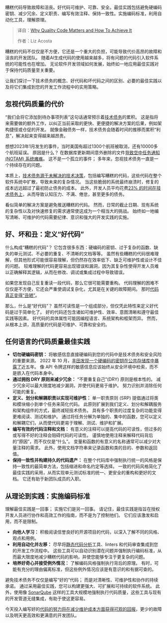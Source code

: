 <!--
title: 代码质量至关重要性及实现方法
cover: https://cdn.thenewstack.io/media/2025/06/8058bcb7-code.jpg
summary: 糟糕代码导致故障和沮丧。好代码可维护、可靠、安全。最佳实践包括避免硬编码密钥、减少冗余、定义职责、编写有效注释、保持一致性。实施编码标准，利用自动化工具，理解原理。
-->

糟糕代码导致故障和沮丧。好代码可维护、可靠、安全。最佳实践包括避免硬编码密钥、减少冗余、定义职责、编写有效注释、保持一致性。实施编码标准，利用自动化工具，理解原理。

> 译自：[Why Quality Code Matters and How To Achieve It](https://thenewstack.io/why-quality-code-matters-and-how-to-achieve-it/)
> 
> 作者：Liz Acosta

糟糕的代码不仅仅是不方便，它还是一个重大的负担，可能导致代价高昂的故障和沮丧的开发团队。 随着AI生成代码的使用越来越多，将有问题的代码引入软件系统的可能性也在增加。 无论软件开发领域如何发展，始终如一地应用最佳实践对于保持代码质量至关重要。

让我们探讨一下技术债务的概念、好代码和坏代码之间的区别、必要的最佳实践以及将它们集成到您的开发工作流程中的实用策略。

## 忽视代码质量的代价

“我们会将它添加到待办事项列表”这句话通常预示着[技术债务](https://www.sonarsource.com/learn/technical-debt/)的累积。 这是指将来需要做的额外工作，以纠正当前采取的更快、更便捷的解决方案的后果，例如架构捷径或仓促的开发。 就像金融债务一样，技术债务会随着时间的推移而累积“利息”，解决起来变得越来越昂贵。

想想2023年1月发生的事件，当时美国有超过1300个航班被取消，还有10000多个航班延误。 原因是什么？ 在数据库更新期间意外删除的文件[导致空中任务通知 (NOTAM) 系统瘫痪](https://www.cnbc.com/2023/01/11/faa-orders-airlines-to-pause-departures-until-9-am-et-after-system-outage.html)。 这不是一个孤立的事件； 多年来，忽视技术债务一直是一个持续存在的问题。

本质上，[技术债务源于未解决的技术决策](https://thenewstack.io/technical-debt-continues-to-mount-heres-how-to-solve-it/)，包括编写糟糕的代码，这些代码在整个软件系统中扩散，导致未来的复杂情况。 当这些脆弱的系统最终崩溃时，修复的成本远远超过了最初防止债务的成本。 此外，开发人员平均花费[23% 的时间在技术债务上](https://dl.acm.org/doi/10.1145/3194164.3194178)，从而导致认知压力、不满、倦怠，甚至更多的债务。

看似简单的解决方案是避免推送糟糕的代码。 然而，日常的截止日期、现有系统的复杂性以及对快速修复的需求通常使这成为一个相当大的挑战。 始终如一地编写清晰、可维护的代码需要纪律、意识和强大的开发实践的实施。

## **好、坏和丑：定义“好代码”**

什么构成“糟糕的代码”？ 它包含很多东西：硬编码的密钥、过于复杂的函数、缺失的单元测试、不必要的重复、不清晰的文档等等。 虽然有些糟糕的代码很难理解，但其他形式可能很容易理解，但仍然存在效率低下、缺乏可维护性或设计不佳的问题。 较难理解的代码更容易出现错误和漏洞，因为其复杂性使得开发人员难以正确解释其逻辑，从而在修改、调试或集成过程中导致错误。

如果您发现自己反复重读一段代码，那么它很可能需要重构。 代码理解的困难不仅仅是不方便，它还会严重使调试复杂化，尤其是在关键的故障期间。 那时[代码真正变得“丑陋”](https://thenewstack.io/code-quality-becomes-even-more-vital-in-the-ai-era/)。

那么，什么是“好代码”？ 虽然可读性是一个组成部分，但仅凭此特性来定义好代码是过于简单化了。 好的代码还包含诸如可维护性、效率、意图清晰和遵守最佳实践等因素。 好代码的具体属性可能因编程语言、系统架构和框架而异。 然而，从根本上讲，高质量的代码是可维护、可靠和安全的。

## **任何语言的代码质量最佳实践**

* **切勿硬编码密钥：** 将敏感信息直接硬编码到您的代码中是技术债务和安全风险的重要来源。 2022 年 10 月，[丰田发现一个硬编码的密钥在公共存储库中暴露了](https://nhimg.org/toyota-breach)近五年。 像 API 令牌这样的敏感信息应该始终从安全环境中检索，而不是嵌入在代码本身中。
* **通过拥抱 DRY 原则来减少冗余：** “不要重复自己”(DRY) 原则是根本性的。 减少冗余可以最大限度地减少漏洞，并使代码更易于维护。 努力识别并消除任何可能的重复。
* **定义、划分和解耦职责以实现可维护性：** 单一职责原则 (SRP) 提倡通过将类和模块缩小到单个任务来简化代码。 此原则扩展到我们定义、划分和解耦服务和架构组件的方式，最终减轻技术债务。 具有多个职责的过度复杂的功能变得更难阅读、测试和维护。 通过将任务分解为单独的、集中的函数，您可以定义和解耦它们，从而使代码更易于理解、测试、维护和扩展。
* **编写有效的代码注释和文档：** 有意义的注释可以提高代码的可读性，但过多的或写得不好的注释会阻碍代码的可读性。 谨慎地使用注释来解释代码背后的“原因”，而不仅仅是“什么”。 变量和函数的有意义的名称通常可以减少对大量注释的需求。 此外，使用文档字符串来记录函数和类的目的、参数和返回值。
* **保持一致性并构建持久的代码遗产：** 在整个代码库中强制执行统一的风格是保持一致性的最简单方法，包括缩进和命名约定等选择。 一致的代码风格简化了最佳实践的采用，从而实现单元测试标准的统一、更安全的重构和更好的文档。 它还有助于新团队成员的入职。

## **从理论到实践：实施编码标准**

理解最佳实践是一回事； 实施它们是另一回事。 请记住，最佳实践是指旨在授权开发人员进行协作和高效工作的指南，而不是为了控制他们。 它们应该激发和启用，而不是限制。

* **向他人学习：** 积极阅读信誉良好的开源项目的代码，以深入了解不同的风格、观点和用例。
* **利用自动化并左移：** 尽早将[静态代码分析](https://thenewstack.io/level-up-your-software-quality-with-static-code-analysis/)工具、linters 和代码审查集成到您的开发工作流程中。 这些工具可以自动识别潜在问题并强制执行编码标准，从而最大限度地减少糟糕代码的影响，并使您能够专注于更复杂的问题。
* **培养好奇心并接受例外情况：** 了解编码风格强制执行背后的原理。 有时，可能有充分的理由偏离标准，但这些例外情况应该是有意识的和有据可查的。

避免技术债务不仅仅是编写“好的”代码； 而是对清晰性、可维护性和协作的持续承诺。 通过采用最佳实践，您可以构建更强大、可扩展和可持续的软件系统。 此外，使用像 [SonarQube](https://www.sonarsource.com/products/sonarqube/) 这样的工具大规模地强制执行代码质量，这些工具与现有的开发管道无缝集成，有助于使这更容易。

今天投入编写好的[代码的努力将在减少维护成本方面获得可观的回报](https://thenewstack.io/unraveling-the-costs-of-bad-code-in-software-development/)，更少的故障以及明天更高效和更满意的开发团队。